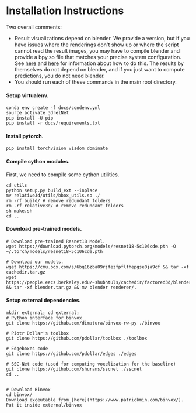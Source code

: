 # Installation Instructions

Two overall comments:
* Result visualizations depend on blender. We provide a version, but if you have issues where the renderings don't show up or where the script cannot read the result images, you may have to compile blender and provide a bpy.so file that matches your precise system configuration. See [here](https://wiki.blender.org/index.php/User:Ideasman42/BlenderAsPyModule) and [here](https://blender.stackexchange.com/questions/102933/a-working-guidance-for-building-blender-as-bpy-python-module) for information about how to do this. The results by themselves do not depend on blender, and if you just want to compute predictions, you do not need blender.
* You should run each of these commands in the main root directory. 

#### Setup virtualenv.
```
conda env create -f docs/condenv.yml
source activate 3drelNet
pip install -U pip
pip install -r docs/requirements.txt
```

#### Install pytorch.
```
pip install torchvision visdom dominate
```

#### Compile cython modules.
First, we need to compile some cython utilities.
```
cd utils
python setup.py build_ext --inplace
mv relative3d/utils/bbox_utils.so ./
rm -rf build/ # remove redundant folders
rm -rf relative3d/ # remove redundant folders
sh make.sh
cd ..
```

#### Download pre-trained models.
```
# Download pre-trained Resnet18 Model.
wget https://download.pytorch.org/models/resnet18-5c106cde.pth -O ~/.torch/models/resnet18-5c106cde.pth

# Download our models.
wget https://cmu.box.com/s/6bq16zba09rjfezfpflfhepgse0ja9cf && tar -xf cachedir.tar.gz
wget https://people.eecs.berkeley.edu/~shubhtuls/cachedir/factored3d/blender.tar.gz && tar -xf blender.tar.gz && mv blender renderer/. 
```

#### Setup external dependencies.
```
mkdir external; cd external;
# Python interface for binvox
git clone https://github.com/dimatura/binvox-rw-py ./binvox

# Piotr Dollar's toolbox
git clone https://github.com/pdollar/toolbox ./toolbox

# Edgeboxes code
git clone https://github.com/pdollar/edges ./edges

# SSC-Net code (used for computing voxelization for the baseline)
git clone https://github.com/shurans/sscnet ./sscnet
cd ..


# Download Binvox
cd binvox/
Download exceutable from [here](https://www.patrickmin.com/binvox/). Put it inside external/binvox
```
